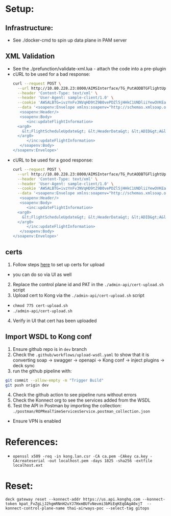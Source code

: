 # Setup:

## Infrastructure:
- See ./docker-cmd to spin up data plane in PAM server

## XML Validation
- See the ./prefunction/validate-xml.lua - attach the code into a pre-plugin
- cURL to be used for a bad response:
  ```bash
  curl --request POST \
    --url http://10.80.228.23:8000/AIMSInterface/TG_PutAODBTGFlightUpdateService/TG_PutAODBTGFlightUpdateServiceImpl \
    --header 'Content-Type: text/xml' \
    --header 'User-Agent: sample-client/1.0' \
    --cookie 'AWSALBTG=ivzYnFv3NVqHD9tZ9B0vePDZl5jHHkC1UNDliiYewOVKEaSpR0jKJb4q7kPnF%2BJ0R9LyLYzJFECpcLRinnVGJJVZDW8N3Xy5UeSFk2Qr6dDnRmqizw7XSfxixiZgBAjyq4tksvdxXzl8vGvk4gGh7emLh2LC%2BbyC3RUSA8veSoCyWzNhcUQ%3D; AWSALB=RfusiZP6Sf44zJ3CJKzljzohHPpQsi1RXKlDavpWUVHBY54s3n4Df9J2fOT7lhyGsfv2imSD%2FwTnquFA16VKCXWyHFLjK93mTZCKUQQNHSTrMbGN8zfrOvEBtMJU; unknowncookie=!FR8PbOq9%2B%2FYAR0NuMK3Ev9HrDtkQIxmiE%2FB4OCkQIuPQSSJuPYIf3yycmbMwFGQVmEBjPHOsvDW%2F8NWnYIWC0cWqzm3O01UbipmmQow4BTQO' \
    --data '<soapenv:Envelope xmlns:soapenv="http://schemas.xmlsoap.org/soap/envelope/" xmlns:inc="http://incoming.as.tg/">
     <soapenv:Header/>
     <soapenv:Body>
        <inc:updateFlightInformation>
    <arg0>
      &lt;FlightScheduleUpdate&gt; &lt;HeaderData&gt; &lt;ADID&gt;A&lt;/ADID&gt; &lt;STOAD&gt;20240902&lt;/STOAD&gt; &lt;STOAT&gt;0950&lt;/STOAT&gt; &lt;ATYP&gt;U&lt;/ATYP&gt; &lt;/HeaderData&gt; &lt;MessageData&gt; &lt;GTA1&gt;G3&lt;/GTA1&gt; &lt;GA1BD&gt;20240902&lt;/GA1BD&gt; &lt;GA1BT&gt;0948&lt;/GA1BT&gt; &lt;GA1ED&gt;20240902&lt;/GA1ED&gt; &lt;GA1ET&gt;1103&lt;/GA1ET&gt; &lt;URNO&gt;9007453845&lt;/URNO&gt; &lt;/MessageData&gt; &lt;/FlightScheduleUpdate&gt;
    </arg0>
        </inc:updateFlightInformation>
     </soapenv:Body>
  </soapenv:Envelope>'
  ```
- cURL to be used for a good response:
  ```bash
  curl --request POST \
    --url http://10.80.228.23:8000/AIMSInterface/TG_PutAODBTGFlightUpdateService/TG_PutAODBTGFlightUpdateServiceImpl \
    --header 'Content-Type: text/xml' \
    --header 'User-Agent: sample-client/1.0' \
    --cookie 'AWSALBTG=ivzYnFv3NVqHD9tZ9B0vePDZl5jHHkC1UNDliiYewOVKEaSpR0jKJb4q7kPnF%2BJ0R9LyLYzJFECpcLRinnVGJJVZDW8N3Xy5UeSFk2Qr6dDnRmqizw7XSfxixiZgBAjyq4tksvdxXzl8vGvk4gGh7emLh2LC%2BbyC3RUSA8veSoCyWzNhcUQ%3D; AWSALB=RfusiZP6Sf44zJ3CJKzljzohHPpQsi1RXKlDavpWUVHBY54s3n4Df9J2fOT7lhyGsfv2imSD%2FwTnquFA16VKCXWyHFLjK93mTZCKUQQNHSTrMbGN8zfrOvEBtMJU; unknowncookie=!FR8PbOq9%2B%2FYAR0NuMK3Ev9HrDtkQIxmiE%2FB4OCkQIuPQSSJuPYIf3yycmbMwFGQVmEBjPHOsvDW%2F8NWnYIWC0cWqzm3O01UbipmmQow4BTQO' \
    --data '<soapenv:Envelope xmlns:soapenv="http://schemas.xmlsoap.org/soap/envelope/" xmlns:inc="http://incoming.as.tg/">
     <soapenv:Header/>
     <soapenv:Body>
        <inc:updateFlightInformation>
    <arg0>
      &lt;FlightScheduleUpdate&gt; &lt;HeaderData&gt; &lt;ADID&gt;A&lt;/ADID&gt; &lt;FLNO&gt;TG 633&lt;/FLNO&gt; &lt;STOAD&gt;20240902&lt;/STOAD&gt; &lt;STOAT&gt;0950&lt;/STOAT&gt; &lt;ATYP&gt;U&lt;/ATYP&gt; &lt;/HeaderData&gt; &lt;MessageData&gt; &lt;GTA1&gt;G3&lt;/GTA1&gt; &lt;GA1BD&gt;20240902&lt;/GA1BD&gt; &lt;GA1BT&gt;0948&lt;/GA1BT&gt; &lt;GA1ED&gt;20240902&lt;/GA1ED&gt; &lt;GA1ET&gt;1103&lt;/GA1ET&gt; &lt;URNO&gt;9007453845&lt;/URNO&gt; &lt;/MessageData&gt; &lt;/FlightScheduleUpdate&gt;
    </arg0>
        </inc:updateFlightInformation>
     </soapenv:Body>
  </soapenv:Envelope>'
  ```

## certs
1. Follow steps [here](https://support.konghq.com/support/s/article/How-to-setup-Kong-to-serve-an-SSL-certificate-for-API-requests) to set up certs for upload
  - you can do so via UI as well
2. Replace the control plane id and PAT in the `./admin-api/cert-upload.sh` script
3. Upload cert to Kong via the `./admin-api/cert-upload.sh` script
  - `chmod 775 cert-upload.sh`
  - `./admin-api/cert-upload.sh`
4. Verify in UI that cert has been uploaded

## Import WSDL to Kong conf
1. Ensure github repo is in `dev` branch
2. Check the `.github/workflows/upload-wsdl.yaml` to show that it is converting soap -> swagger -> openapi -> Kong conf -> inject plugins -> deck sync
3. run the github pipeline with:
  ```bash
  git commit --allow-empty -m "Trigger Build"
  git push origin dev
  ```
4. Check the github action to see pipeline runs without errors
5. Check the Konnect org to see the services added from the WSDL
6. Test the API in Postman by importing the collection: `./postman/ROPRealTimeServicesService.postman_collection.json`
  - Ensure VPN is enabled

# References:
- `openssl x509 -req -in kong.lan.csr -CA ca.pem -CAkey ca.key -CAcreateserial -out localhost.pem -days 1825 -sha256 -extfile localhost.ext`

# Reset:
`deck gateway reset --konnect-addr https://us.api.konghq.com --konnect-token kpat_FvZgLjJ2hgmRNnH2uYJ7HxmBUfvNevmi3bMiEqKEqOAgA0xjT  --konnect-control-plane-name thai-airways-poc --select-tag gitops`
